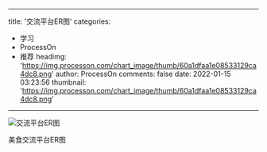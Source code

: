 
---
title: '交流平台ER图'
categories: 
 - 学习
 - ProcessOn
 - 推荐
headimg: 'https://img.processon.com/chart_image/thumb/60a1dfaa1e08533129ca4dc8.png'
author: ProcessOn
comments: false
date: 2022-01-15 03:23:56
thumbnail: 'https://img.processon.com/chart_image/thumb/60a1dfaa1e08533129ca4dc8.png'
---

<div>   
<img class="thumb" alt="交流平台ER图" src="https://img.processon.com/chart_image/thumb/60a1dfaa1e08533129ca4dc8.png" referrerpolicy="no-referrer">
<p>美食交流平台ER图</p>  
</div>
            